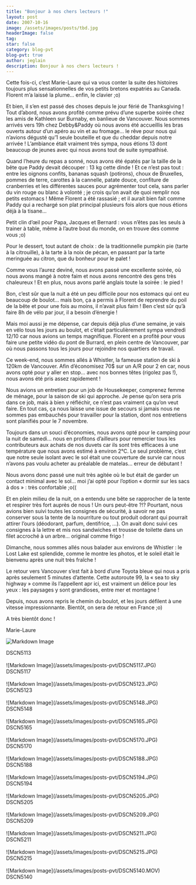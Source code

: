 ```yaml
---
title: "Bonjour à nos chers lecteurs !"
layout: post
date: 2007-10-16
image: /assets/images/posts/tbd.jpg
headerImage: false
tag:
star: false
category: blog-pvt
blog-pvt: true
author: jeglain
description: Bonjour à nos chers lecteurs !
---
```

Cette fois-ci, c’est Marie-Laure qui va vous conter la suite des
histoires toujours plus sensationnelles de vos petits bretons expatriés
au Canada. Florent m’a laissé la plume… enfin, le clavier ;o)

Et bien, il s’en est passé des choses depuis le jour férié de
Thanksgiving ! Tout d’abord, nous avons profité comme prévu d’une
superbe soirée chez les amis de Kathleen sur Burnaby, en banlieue de
Vancouver. Nous sommes arrivés vers 19h chez Debby&Paddy où nous avons
été accueillis les bras ouverts autour d’un apéro au vin et au
fromage… le rêve pour nous qui n’avions dégusté qu’1 seule
bouteille et que du cheddar depuis notre arrivée ! L’ambiance était
vraiment très sympa, nous étions 13 dont beaucoup de jeunes avec qui
nous avons tout de suite sympathisé.

Quand l’heure du repas a sonné, nous avons été épatés par la
taille de la bête que Paddy devait découper : 13 kg cette dinde ! Et
ce n’est pas tout : entre les oignons confits, bananas squash
(potirons), choux de Bruxelles, pommes de terre, carottes à la
cannelle, patate douce, confiture de cranberries et les différentes
sauces pour agrémenter tout cela, sans parler du vin rouge ou blanc à
volonté ; je crois qu’on avait de quoi remplir nos petits
estomacs ! Même Florent a été rassasié ; et il aurait bien fait
comme Paddy qui a rechargé son plat principal plusieurs fois alors que
nous étions déjà à la tisane… 

Petit clin d’œil pour Papa, Jacques et Bernard : vous n’êtes pas
les seuls à trainer à table, même à l’autre bout du monde, on en
trouve des comme vous ;o)

Pour le dessert, tout autant de choix : de la traditionnelle pumpkin
pie (tarte à la citrouille), à la tarte à la noix de pécan, en
passant par la tarte meringuée au citron, que du bonheur pour le
palet !

Comme vous l’aurez deviné, nous avons passé une excellente soirée,
où nous avons mangé à notre faim et nous avons rencontré des gens
très chaleureux ! Et en plus, nous avons parlé anglais toute la
soirée : le pied !

Bon, c’est sûr que la nuit a été un peu difficile pour nos estomacs
qui ont eu beaucoup de boulot… mais bon, ça a permis à Florent de
reprendre du poil de la bête et pour une fois au moins, il n’avait
plus faim ! Ben c’est sûr qu’à faire 8h de vélo par jour, il a
besoin d’énergie !

Mais moi aussi je me dépense, car depuis déjà plus d’une semaine,
je vais en vélo tous les jours au boulot, et c’était
particulièrement sympa vendredi 12/10 car nous avions un temps
magnifique. Florent en a profité pour vous faire une petite vidéo du
pont de Burrard, en plein centre de Vancouver, par où nous passons tous
les jours pour rejoindre nos quartiers de travail. 

Ce week-end, nous sommes allés à Whistler, la fameuse station de ski
à 120km de Vancouver. Afin d’économisez 70$ sur un A/R pour 2 en
car, nous avons opté pour y aller en stop… avec nos bonnes
têtes (rigolez pas !), nous avons été pris assez rapidement !

Nous avions un entretien pour un job de Housekeeper, comprenez femme de
ménage, pour la saison de ski qui approche. Je pense qu’on sera pris
dans ce job, mais à bien y réfléchir, ce n’est pas vraiment ça
qu’on veut faire. En tout cas, ça nous laisse une issue de secours si
jamais nous ne sommes pas embauchés pour travailler pour la station,
dont nos entretiens sont planifiés pour le 7 novembre.

Toujours dans un souci d’économies, nous avons opté pour le camping
pour la nuit de samedi… nous en profitons d’ailleurs pour remercier
tous les contributeurs aux achats de nos duvets car ils sont très
efficaces à une température que nous avons estimé à environ 2°C. Le
seul problème, c’est que notre seule isolant avec le sol était une
couverture de survie car nous n’avons pas voulu acheter au préalable
de matelas… erreur de débutant ! 

Nous avons donc passé une nuit très agitée où le but était de
garder un contact minimal avec le sol… moi j’ai opté pour
l’option « dormir sur les sacs à dos » : très confortable ;o((

Et en plein milieu de la nuit, on a entendu une bête se rapprocher de
la tente et respirer très fort auprès de nous ! Un ours
peut-être ?!? Pourtant, nous avions bien suivi toutes les consignes de
sécurité, à savoir ne pas conserver sous la tente de la nourriture ou
tout produit odorant qui pourrait attirer l’ours (déodorant, parfum,
dentifrice, …). On avait donc suivi ces consignes à la lettre et mis
nos sandwiches et trousse de toilette dans un filet accroché à un
arbre… original comme frigo !

Dimanche, nous sommes allés nous balader aux environs de Whistler : le
Lost Lake est splendide, comme le montre les photos, et le soleil était
le bienvenu après une nuit très fraîche !

Le retour vers Vancouver s’est fait à bord d’une Toyota bleue qui
nous a pris après seulement 5 minutes d’attente. Cette autoroute 99,
la « sea to sky highway » comme ils l’appellent apr ici, est
vraiment un délice pour les yeux : les paysages y sont grandioses,
entre mer et montagne !

Depuis, nous avons repris le chemin du boulot, et les jours défilent à
une vitesse impressionnante. Bientôt, on sera de retour en France ;o)

A très bientôt donc !

Marie-Laure

![Markdown Image](/assets/images/posts-pvt/DSCN5113.JPG)
<figcaption class="caption">DSCN5113</figcaption>
<br>
![Markdown Image](/assets/images/posts-pvt/DSCN5117.JPG)
<figcaption class="caption">DSCN5117</figcaption>
<br>
![Markdown Image](/assets/images/posts-pvt/DSCN5123.JPG)
<figcaption class="caption">DSCN5123</figcaption>
<br>
![Markdown Image](/assets/images/posts-pvt/DSCN5148.JPG)
<figcaption class="caption">DSCN5148</figcaption>
<br>
![Markdown Image](/assets/images/posts-pvt/DSCN5165.JPG)
<figcaption class="caption">DSCN5165</figcaption>
<br>
![Markdown Image](/assets/images/posts-pvt/DSCN5170.JPG)
<figcaption class="caption">DSCN5170</figcaption>
<br>
![Markdown Image](/assets/images/posts-pvt/DSCN5188.JPG)
<figcaption class="caption">DSCN5188</figcaption>
<br>
![Markdown Image](/assets/images/posts-pvt/DSCN5194.JPG)
<figcaption class="caption">DSCN5194</figcaption>
<br>
![Markdown Image](/assets/images/posts-pvt/DSCN5205.JPG)
<figcaption class="caption">DSCN5205</figcaption>
<br>
![Markdown Image](/assets/images/posts-pvt/DSCN5209.JPG)
<figcaption class="caption">DSCN5209</figcaption>
<br>
![Markdown Image](/assets/images/posts-pvt/DSCN5211.JPG)
<figcaption class="caption">DSCN5211</figcaption>
<br>
![Markdown Image](/assets/images/posts-pvt/DSCN5215.JPG)
<figcaption class="caption">DSCN5215</figcaption>
<br>
![Markdown Image](/assets/images/posts-pvt/DSCN5140.MOV)
<figcaption class="caption">DSCN5140</figcaption>
<br>
